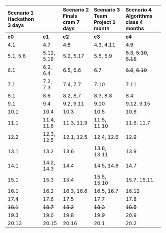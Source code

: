 | Scenario 1 Hackathon 3 days |   | Scenario 2 Finals cram 7 days | Scenario 3 Team Project 1 month | Scenario 4 Algorithms class 4 months | 
|:---|:---|:---|:---|:---|
| **c0** | **c1** | **c2** | **c3** | **c4** |
| 4.1 | 4.7 | ~~4.8~~ | 4.3, 4.11 | ~~4.9~~ | 
| 5.1, 5.6 | 5.12, 5.18 | 5.2, 5.17 | 5.5, 5.9 | ~~5.3~~, ~~5.10~~, ~~5.15~~ |
| 6.1 | 6.2, 6.4 | 6.5, 6.6 | 6.7 | ~~6.8~~, ~~6.10~~ |
| 7.1 | 7.2, 7.3 | 7.4, 7.7 | 7.10 | 7.11 | 
| 8.1 | 8.6 | 8.2, 8,7 | 8.3, 8.8 | 8.4 | 
| 9.1 | 9.4 | 9.2, 9.11 | 9.10 | 9.12, 9.15 | 
| 10.1 | 10.4 | 10.3 | 10.5 | 10.6 | 
| 11.1 | 11.4, 11.8 | 11.3, 11.9 | 11.5, 11.10 | 11.6, 11.7 | 
| 12.2 | 12.3, 12.5 | 12.1, 12.5 | 12.4, 12.6 | 12.9 |
| 13.1 | 13.2 | 13.6 | 13.8, 13.11 | 13.9 |
| 14.1 | 14.2, 14.3 | 14.4 | 14.5, 14.8 | 14.7 |
| 15.1 | 15.3 | 15.4 | 15.5, 15.10 | 15.7, 15.11 |
| 16.1 | 16.2 | 16.3, 16.6 | 16.5, 16.7 | 16.12 |
| 17.4 | 17.6 | 17.5 | 17.7 | 17.8 |
| ~~18.1~~ | ~~18.7~~ | ~~18.2~~ | ~~18.3~~ | ~~18.5~~ |
| 19.3 | 19.6 | 19.8 | 19.9 | 20.9 |
| 20.13 | 20.15 | 20.16 | 20.1 | 20.2 |


